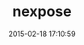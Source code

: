 ---
layout: post
title:  "nexpose"
repo:   "rapid7/nexpose-client"
date:   2015-02-18 17:10:59
gemurl: https://github.com/rapid7/nexpose-client
---